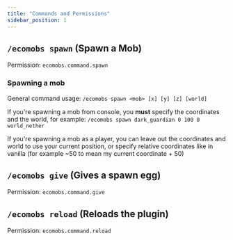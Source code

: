 ```yaml
---
title: "Commands and Permissions"
sidebar_position: 1
---
```


## `/ecomobs spawn` (Spawn a Mob)
Permission: `ecomobs.command.spawn`

### Spawning a mob

General command usage: `/ecomobs spawn <mob> [x] [y] [z] [world]`

If you're spawning a mob from console, you **must** specify the coordinates and the world, for example: `/ecomobs spawn dark_guardian 0 100 0 world_nether`

If you're spawning a mob as a player, you can leave out the coordinates and world to use your current position, or specify relative coordinates like in vanilla (for example ~50 to mean my current coordinate + 50)

## `/ecomobs give` (Gives a spawn egg)
Permission: `ecomobs.command.give`

## `/ecomobs reload` (Reloads the plugin)
Permission: `ecomobs.command.reload`